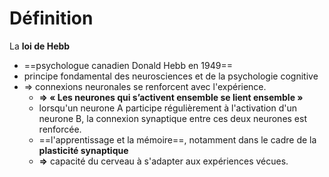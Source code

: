 # Définition

La **loi de Hebb**

- ==psychologue canadien Donald Hebb en 1949==
- principe fondamental des neurosciences et de la psychologie cognitive
- ⇒ connexions neuronales se renforcent avec l'expérience.
    - **⇒ « Les neurones qui s’activent ensemble se lient ensemble »**
    - lorsqu'un neurone A participe régulièrement à l'activation d'un neurone B, la connexion synaptique entre ces deux neurones est renforcée.
    - ==l'apprentissage et la mémoire==, notamment dans le cadre de la **plasticité synaptique**
    - **⇒** capacité du cerveau à s'adapter aux expériences vécues.